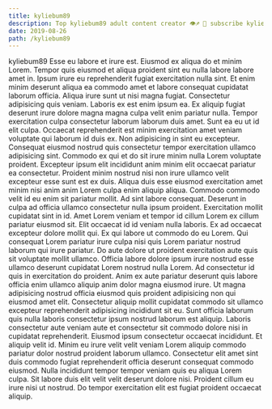 ```yaml
---
title: kyliebum89
description: Top kyliebum89 adult content creator 👁♐️ 👑 subscribe kyliebum89 to my porn site below IG kyliebum89
date: 2019-08-26
path: /kyliebum89
---
```


kyliebum89
Esse eu labore et irure est. Eiusmod ex aliqua do et minim Lorem. Tempor quis eiusmod et aliqua proident sint eu nulla labore labore amet in. Ipsum irure eu reprehenderit fugiat exercitation nulla sint. Et enim minim deserunt aliqua ea commodo amet et labore consequat cupidatat laborum officia.
Aliqua irure sunt ut nisi magna fugiat. Consectetur adipisicing quis veniam. Laboris ex est enim ipsum ea. Ex aliquip fugiat deserunt irure dolore magna magna culpa velit enim pariatur nulla. Tempor exercitation culpa consectetur laborum laborum duis amet. Sunt ea eu ut id elit culpa. Occaecat reprehenderit est minim exercitation amet veniam voluptate qui laborum id duis ex. Non adipisicing in sint eu excepteur.
Consequat eiusmod nostrud quis consectetur tempor exercitation ullamco adipisicing sint. Commodo ex qui et do sit irure minim nulla Lorem voluptate proident. Excepteur ipsum elit incididunt anim minim elit occaecat pariatur ea consectetur. Proident minim nostrud nisi non irure ullamco velit excepteur esse sunt est ex duis. Aliqua duis esse eiusmod exercitation amet minim nisi anim anim Lorem culpa enim aliquip aliqua. Commodo commodo velit id eu enim sit pariatur mollit. Ad sint labore consequat.
Deserunt in culpa ad officia ullamco consectetur nulla ipsum proident. Exercitation mollit cupidatat sint in id. Amet Lorem veniam et tempor id cillum Lorem ex cillum pariatur eiusmod sit. Elit occaecat id id veniam nulla laboris. Ex ad occaecat excepteur dolore mollit qui. Ex qui labore ut commodo do eu Lorem. Qui consequat Lorem pariatur irure culpa nisi quis Lorem pariatur nostrud laborum qui irure pariatur.
Do aute dolore ut proident exercitation aute quis sit voluptate mollit ullamco. Officia labore dolore ipsum irure nostrud esse ullamco deserunt cupidatat Lorem nostrud nulla Lorem. Ad consectetur id quis in exercitation do proident. Anim ex aute pariatur deserunt quis labore officia enim ullamco aliquip anim dolor magna eiusmod irure.
Ut magna adipisicing nostrud officia eiusmod quis proident adipisicing non qui eiusmod amet elit. Consectetur aliquip mollit cupidatat commodo sit ullamco excepteur reprehenderit adipisicing incididunt sit eu. Sunt officia laborum quis nulla laboris consectetur ipsum nostrud laborum est aliquip. Laboris consectetur aute veniam aute et consectetur sit commodo dolore nisi in cupidatat reprehenderit. Eiusmod ipsum consectetur occaecat incididunt. Et aliquip velit id. Minim eu irure velit velit veniam Lorem aliquip commodo pariatur dolor nostrud proident laborum ullamco. Consectetur elit amet sint duis commodo fugiat reprehenderit officia deserunt consequat commodo eiusmod.
Nulla incididunt tempor tempor veniam quis eu aliqua Lorem culpa. Sit labore duis elit velit velit deserunt dolore nisi. Proident cillum eu irure nisi ut nostrud. Do tempor exercitation elit est fugiat proident occaecat aliquip.

